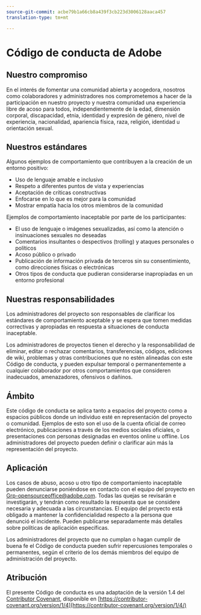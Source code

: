 ```yaml
---
source-git-commit: acbe79b1a66cb8a439f3cb223d3006128aaca457
translation-type: tm+mt

---
```

# Código de conducta de Adobe

## Nuestro compromiso

En el interés de fomentar una comunidad abierta y acogedora, nosotros como colaboradores y administradores nos comprometemos a hacer de la participación en nuestro proyecto y nuestra comunidad una experiencia libre de acoso para todos, independientemente de la edad, dimensión corporal, discapacidad, etnia, identidad y expresión de género, nivel de experiencia, nacionalidad, apariencia física, raza, religión, identidad u orientación sexual.

## Nuestros estándares

Algunos ejemplos de comportamiento que contribuyen a la creación de un entorno positivo:

* Uso de lenguaje amable e inclusivo
* Respeto a diferentes puntos de vista y experiencias
* Aceptación de críticas constructivas
* Enfocarse en lo que es mejor para la comunidad
* Mostrar empatía hacia los otros miembros de la comunidad

Ejemplos de comportamiento inaceptable por parte de los participantes:

* El uso de lenguaje o imágenes sexualizadas, así como la atención o insinuaciones sexuales no deseadas
* Comentarios insultantes o despectivos (trolling) y ataques personales o políticos
* Acoso público o privado
* Publicación de información privada de terceros sin su consentimiento, como direcciones físicas o electrónicas
* Otros tipos de conducta que pudieran considerarse inapropiadas en un entorno profesional

## Nuestras responsabilidades

Los administradores del proyecto son responsables de clarificar los estándares de comportamiento aceptable y se espera que tomen medidas correctivas y apropiadas en respuesta a situaciones de conducta inaceptable.

Los administradores de proyectos tienen el derecho y la responsabilidad de eliminar, editar o rechazar comentarios, transferencias, códigos, ediciones de wiki, problemas y otras contribuciones que no estén alineadas con este Código de conducta, y pueden expulsar temporal o permanentemente a cualquier colaborador por otros comportamientos que consideren inadecuados, amenazadores, ofensivos o dañinos.

## Ámbito

Este código de conducta se aplica tanto a espacios del proyecto como a espacios públicos donde un individuo esté en representación del proyecto o comunidad. Ejemplos de esto son el uso de la cuenta oficial de correo electrónico, publicaciones a través de los medios sociales oficiales, o presentaciones con personas designadas en eventos online u offline. Los administradores del proyecto pueden definir o clarificar aún más la representación del proyecto.

## Aplicación

Los casos de abuso, acoso u otro tipo de comportamiento inaceptable pueden denunciarse poniéndose en contacto con el equipo del proyecto en Grp-opensourceoffice@adobe.com. Todas las quejas se revisarán e investigarán, y tendrán como resultado la respuesta que se considere necesaria y adecuada a las circunstancias. El equipo del proyecto está obligado a mantener la confidencialidad respecto a la persona que denunció el incidente.
Pueden publicarse separadamente más detalles sobre políticas de aplicación específicas.

Los administradores del proyecto que no cumplan o hagan cumplir de buena fe el Código de conducta pueden sufrir repercusiones temporales o permanentes, según el criterio de los demás miembros del equipo de administración del proyecto.

## Atribución

El presente Código de conducta es una adaptación de la versión 1.4 del [Contributor Covenant](https://contributor-covenant.org), disponible en [https://contributor-covenant.org/version/1/4](https://contributor-covenant.org/version/1/4/)
